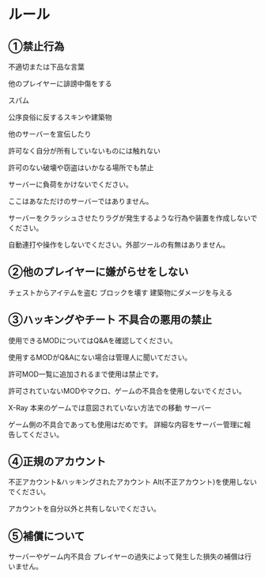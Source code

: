 # ルール

## ①禁止行為

不適切または下品な言葉

他のプレイヤーに誹謗中傷をする

スパム

公序良俗に反するスキンや建築物

他のサーバーを宣伝したり

許可なく自分が所有していないものには触れない

許可のない破壊や窃盗はいかなる場所でも禁止

サーバーに負荷をかけないでください。

ここはあなただけのサーバーではありません。

サーバーをクラッシュさせたりラグが発生するような行為や装置を作成しないでください。

自動連打や操作をしないでください。外部ツールの有無はありません。

## ②他のプレイヤーに嫌がらせをしない

チェストからアイテムを盗む ブロックを壊す 建築物にダメージを与える

## ③ハッキングやチート 不具合の悪用の禁止

使用できるMODについてはQ&Aを確認してください。

使用するMODがQ&Aにない場合は管理人に聞いてださい。

許可MOD一覧に追加されるまで使用は禁止です。

許可されていないMODやマクロ、ゲームの不具合を使用しないでください。

X-Ray 本来のゲームでは意図されていない方法での移動 サーバー

ゲーム側の不具合であっても使用はだめです。 詳細な内容をサーバー管理に報告してください。

## ④正規のアカウント

不正アカウント&ハッキングされたアカウント Alt\(不正アカウント\)を使用しないでください。

アカウントを自分以外と共有しないでください。

## ⑤補償について

サーバーやゲーム内不具合 プレイヤーの過失によって発生した損失の補償は行いません。


